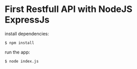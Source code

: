 # First Restfull API with NodeJS ExpressJs

install dependencies:
```
$ npm install
```

run the app:
```
$ node index.js
```
